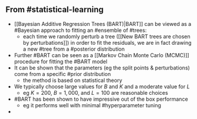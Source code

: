 ## From #statistical-learning 

- [[Bayesian Additive Regression Trees (BART)|BART]] can be viewed as a #Bayesian approach to fitting an #ensemble of #trees:
	- each time we randomly perturb a tree ([[New BART trees are chosen by perturbations]]) in order to fit the residuals, we are in fact drawing a new #tree from a #posterior distribution
- Further #BART can be seen as a [[Markov Chain Monte Carlo (MCMC)]] procedure for fitting the #BART model
- It can be shown that the parameters (eg the split points & perturbations) come from a specific #prior distribution
	- the method is based on statistical theory
- We typically choose large values for $B$ and $K$ and a moderate value for $L$
	- eg $K=200$, $B=1,000$, and $L=100$ are reasonable choices
- #BART has been shown to have impressive out of the box performance
	- eg it performs well with minimal #hyperparameter tuning 
- 